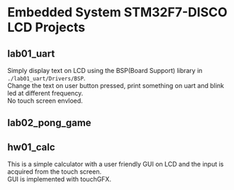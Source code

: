 # Embedded System STM32F7-DISCO LCD Projects

## lab01_uart
Simply display text on LCD using the BSP(Board Support) library in `./lab01_uart/Drivers/BSP`.  
Change the text on user button pressed, print something on uart and blink led at different frequency.  
No touch screen envloed.

## lab02_pong_game

## hw01_calc
This is a simple calculator with a user friendly GUI on LCD and the input is acquired from the touch screen.  
GUI is implemented with touchGFX.  

